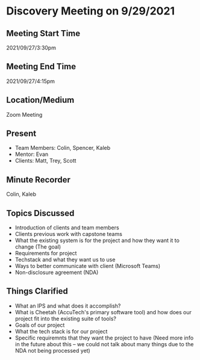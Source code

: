 # Discovery Meeting on 9/29/2021

## Meeting Start Time

2021/09/27/3:30pm

## Meeting End Time

2021/09/27/4:15pm

## Location/Medium

Zoom Meeting

## Present

- Team Members: Colin, Spencer, Kaleb
- Mentor: Evan
- Clients: Matt, Trey, Scott

## Minute Recorder

Colin, Kaleb

## Topics Discussed

- Introduction of clients and team members
- Clients previous work with capstone teams
- What the existing system is for the project and how they want it to change (The goal)
- Requirements for project
- Techstack and what they want us to use
- Ways to better communicate with client (Microsoft Teams)
- Non-disclosure agreement (NDA)

## Things Clarified

- What an IPS and what does it accomplish?
- What is Cheetah (AccuTech's primary software tool) and how does our project fit into the existing suite of tools?
- Goals of our project
- What the tech stack is for our project
- Specific requiremnts that they want the project to have (Need more info in the future about this – we could not talk about many things due to the NDA not being processed yet)
